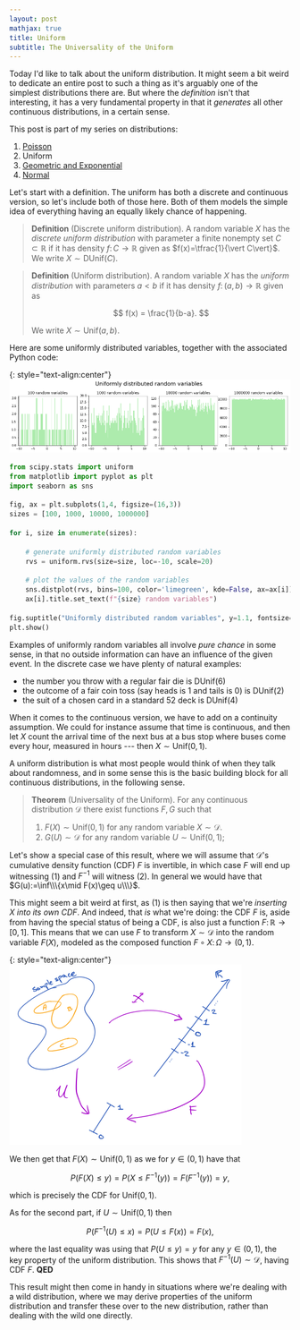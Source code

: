 ```yaml
---
layout: post
mathjax: true
title: Uniform
subtitle: The Universality of the Uniform 
---
```


Today I'd like to talk about the uniform distribution. It might seem a bit weird to dedicate an entire post to such a thing as it's arguably one of the simplest distributions there are. But where the *definition* isn't that interesting, it has a very fundamental property in that it *generates* all other continuous distributions, in a certain sense. 

This post is part of my series on distributions:
  1. [Poisson](https://saattrupdan.github.io/2019-05-15-poisson/)
  2. Uniform
  3. [Geometric and Exponential](https://saattrupdan.github.io/2019-05-28-geometric-exponential/)
  4. [Normal](https://saattrupdan.github.io/2019-06-05-normal/)

Let's start with a definition. The uniform has both a discrete and continuous version, so let's include both of those here. Both of them models the simple idea of everything having an equally likely chance of happening.

> **Definition** (Discrete uniform distribution). A random variable $X$ has the *discrete uniform distribution* with parameter a finite nonempty set $C\subset\mathbb R$ if it has density $f\colon C\to\mathbb R$ given as $f(x)=\tfrac{1}{\vert C\vert}$. We write $X\sim\text{DUnif}(C)$.

> **Definition** (Uniform distribution). A random variable $X$ has the *uniform distribution* with parameters $a < b$ if it has density $f\colon(a,b)\to\mathbb R$ given as
>
> $$ f(x) = \frac{1}{b-a}. $$
>
> We write $X\sim\text{Unif}(a,b)$.

Here are some uniformly distributed variables, together with the associated Python code:

{: style="text-align:center"}
![Uniform random variables](/img/uniform_rvs.png)

```python
from scipy.stats import uniform
from matplotlib import pyplot as plt
import seaborn as sns

fig, ax = plt.subplots(1,4, figsize=(16,3))
sizes = [100, 1000, 10000, 1000000]

for i, size in enumerate(sizes):
    
    # generate uniformly distributed random variables
    rvs = uniform.rvs(size=size, loc=-10, scale=20)
    
    # plot the values of the random variables
    sns.distplot(rvs, bins=100, color='limegreen', kde=False, ax=ax[i])
    ax[i].title.set_text(f"{size} random variables")

fig.suptitle("Uniformly distributed random variables", y=1.1, fontsize=18)
plt.show()
```

Examples of uniformly random variables all involve *pure chance* in some sense, in that no outside information can have an influence of the given event. In the discrete case we have plenty of natural examples:
  * the number you throw with a regular fair die is $\text{DUnif}(6)$
  * the outcome of a fair coin toss (say heads is $1$ and tails is $0$) is $\text{DUnif}(2)$
  * the suit of a chosen card in a standard 52 deck is $\text{DUnif}(4)$

When it comes to the continuous version, we have to add on a continuity assumption. We could for instance assume that time is continuous, and then let $X$ count the arrival time of the next bus at a bus stop where buses come every hour, measured in hours --- then $X\sim\text{Unif}(0,1)$.

A uniform distribution is what most people would think of when they talk about randomness, and in some sense this is the basic building block for all continuous distributions, in the following sense.

> **Theorem** (Universality of the Uniform). For any continuous distribution $\mathcal D$ there exist functions $F,G$ such that
>   1. $F(X)\sim\text{Unif}(0,1)$ for any random variable $X\sim\mathcal D$.
>   2. $G(U)\sim\mathcal D$ for any random variable $U\sim\text{Unif}(0,1)$;

Let's show a special case of this result, where we will assume that $\mathcal D$'s cumulative density function (CDF) $F$ is invertible, in which case $F$ will end up witnessing (1) and $F^{-1}$ will witness (2). In general we would have that $G(u):=\inf\\\{x\mid F(x)\geq u\\\}$.

This might seem a bit weird at first, as (1) is then saying that we're *inserting $X$ into its own CDF*. And indeed, that *is* what we're doing: the CDF $F$ is, aside from having the special status of being a CDF, is also just a function $F\colon\mathbb R\to[0,1]$. This means that we can use $F$ to transform $X\sim\mathcal D$ into the random variable $F(X)$, modeled as the composed function $F\circ X\colon\Omega\to(0,1)$.

{: style="text-align:center"}
![Universality of the uniform](/img/uniform.png)

We then get that $F(X)\sim\text{Unif}(0,1)$ as we for $y\in(0,1)$ have that

$$ P(F(X)\leq y) = P(X\leq F^{-1}(y)) = F(F^{-1}(y)) = y, $$

which is precisely the CDF for $\text{Unif}(0,1)$.

As for the second part, if $U\sim\text{Unif}(0,1)$ then

$$ P(F^{-1}(U)\leq x) = P(U\leq F(x)) = F(x), $$

where the last equality was using that $P(U\leq y) = y$ for any $y\in(0,1)$, the key property of the uniform distribution. This shows that $F^{-1}(U)\sim\mathcal D$, having CDF $F$. **QED**

This result might then come in handy in situations where we're dealing with a wild distribution, where we may derive properties of the uniform distribution and transfer these over to the new distribution, rather than dealing with the wild one directly.
